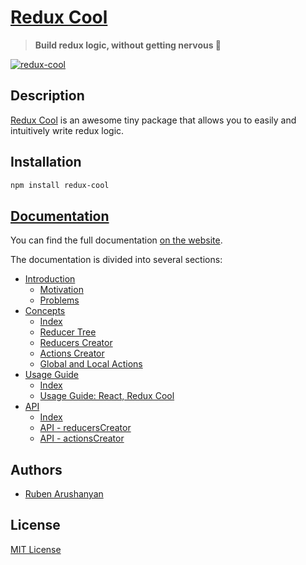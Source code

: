 # [Redux Cool](https://redux-cool.js.org)

> **Build redux logic, without getting nervous 😬**

[![redux-cool](https://redux-cool.js.org/img/cover-logo.png)](https://redux-cool.js.org)


## Description

[Redux Cool](https://redux-cool.js.org) is an awesome tiny package that allows you to easily and intuitively write redux logic.

## Installation

```bash
npm install redux-cool
```

## [Documentation](https://redux-cool.js.org)
You can find the full documentation [on the website](https://redux-cool.js.org).

The documentation is divided into several sections:

- [Introduction](https://redux-cool.js.org/docs/introduction)
    - [Motivation](https://redux-cool.js.org/docs/introduction)
    - [Problems](https://redux-cool.js.org/docs/introduction/problems)
- [Concepts](https://redux-cool.js.org/docs/concepts)
    - [Index](https://redux-cool.js.org/docs/concepts)
    - [Reducer Tree](https://redux-cool.js.org/docs/concepts/reducer-tree)
    - [Reducers Creator](https://redux-cool.js.org/docs/concepts/reducers-creator)
    - [Actions Creator](https://redux-cool.js.org/docs/concepts/actions-creator)
    - [Global and Local Actions](https://redux-cool.js.org/docs/concepts/global-and-local-actions)
- [Usage Guide](https://redux-cool.js.org/docs/guide)
    - [Index](https://redux-cool.js.org/docs/guide)
    - [Usage Guide: React, Redux Cool](https://redux-cool.js.org/docs/guide/react-redux-cool)
- [API](https://redux-cool.js.org/docs/api)
    - [Index](https://redux-cool.js.org/docs/api)
    - [API - reducersCreator](https://redux-cool.js.org/docs/api/reducersCreator)
    - [API - actionsCreator](https://redux-cool.js.org/docs/api/actionsCreator)

## Authors

- [Ruben Arushanyan](https://github.com/ruben-arushanyan)

## License

[MIT License](https://github.com/Ruben-Arushanyan/redux-cool/blob/master/LICENSE)
